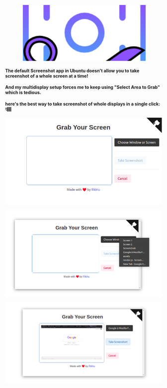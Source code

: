 <div align="center">

<img alt="screengrab" style="object-fit: cover; width:400px; height:180px;" src="assets/ScreenGrabLogo.png"> </img>

</div>

#### The default Screenshot app in Ubuntu doesn't allow you to take screenshot of a whole screen at a time!

#### And my multidisplay setup forces me to keep using "Select Area to Grab" which is tedious.

#### here's the best way to take screenshot of whole displays in a single click: 👇🏽

<div align="center">

<img alt="screengrab_demo" src="assets/homeImage.png"> </img>

<img alt="screengrab_demo" src="assets/selectImage.png"> </img>

<img alt="screengrab_demo" src="assets/takeScreenshot.png"> </img>

</div>
